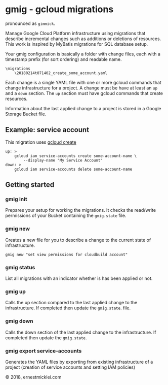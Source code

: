 # gmig - gcloud migrations

pronounced as `gimmick`.

Manage Google Cloud Platform infrastructure using migrations that describe incremental changes such as additions or deletions of resources. This work is inspired by MyBatis migrations for SQL database setup.

Your gmig configuration is basically a folder with change files, each with a timestamp prefix (for sort ordering) and readable name.

    \migrations
        \20180214t071402_create_some_account.yaml

Each change is a single YAML file with one or more gcloud commands that change infrastructure for a project.
A change must be have at least an `up` and a `down` section. The `up` section must have gcloud commands that create resources.

Information about the last applied change to a project is stored in a Google Storage Bucket file.

## Example: service account
This migration uses [gcloud create](https://cloud.google.com/sdk/gcloud/reference/iam/service-accounts/create)

    up: >
        gcloud iam service-accounts create some-account-name \
            --display-name "My Service Account"
    down: >
        gcloud iam service-accounts delete some-account-name

## Getting started

### gmig init
Prepares your setup for working the migrations. It checks the read/write permissions of your Bucket containing the `gmig.state` file.

### gmig new
Creates a new file for you to describe a change to the current state of infrastructure.

    gmig new "set view permissions for cloudbuild account"

### gmig status
List all migrations with an indicator whether is has been applied or not.

### gmig up
Calls the up section compared to the last applied change to the infrastructure. If completed then update the `gmig.state`. file.

### gmig down
Calls the down section of the last applied change to the infrastructure. If completed then update the `gmig.state`.

### gmig export service-accounts
Generates the YAML files by exporting from existing infrastructure of a project (creation of service accounts and setting IAM policies)

&copy; 2018, ernestmicklei.com